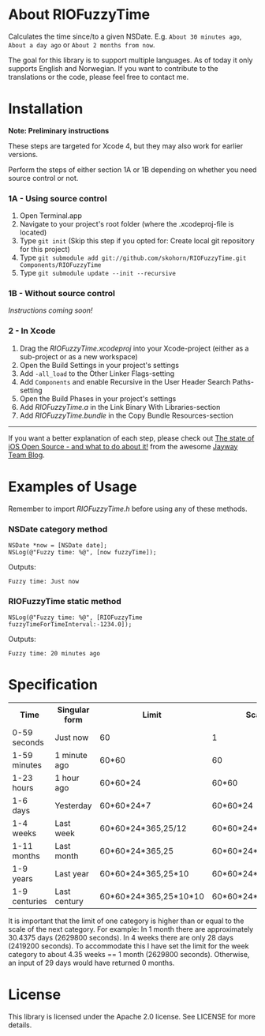 About RIOFuzzyTime
==================

Calculates the time since/to a given NSDate. E.g. `About 30 minutes ago`, `About a day ago` or `About 2 months from now`.

The goal for this library is to support multiple languages. As of today it only supports English and Norwegian. If you want to contribute to the translations or the code, please feel free to contact me.


Installation
============

__Note: Preliminary instructions__

These steps are targeted for Xcode 4, but they may also work for earlier versions.

Perform the steps of either section 1A or 1B depending on whether you need source control or not.


### 1A - Using source control

1. Open Terminal.app
2. Navigate to your project's root folder (where the .xcodeproj-file is located)
3. Type `git init` (Skip this step if you opted for: Create local git repository for this project)
4. Type `git submodule add git://github.com/skohorn/RIOFuzzyTime.git Components/RIOFuzzyTime`
5. Type `git submodule update --init --recursive`


### 1B - Without source control

_Instructions coming soon!_


### 2 - In Xcode

1. Drag the _RIOFuzzyTime.xcodeproj_ into your Xcode-project (either as a sub-project or as a new workspace)
2. Open the Build Settings in your project's settings
3. Add `-all_load` to the Other Linker Flags-setting
4. Add `Components` and enable Recursive in the User Header Search Paths-setting
5. Open the Build Phases in your project's settings
6. Add _RIOFuzzyTime.a_ in the Link Binary With Libraries-section
7. Add _RIOFuzzyTime.bundle_ in the Copy Bundle Resources-section


---


If you want a better explanation of each step, please check out [The state of iOS Open Source - and what to do about it!](http://blog.jayway.com/2011/05/16/the-state-of-ios-open-source-and-what-to-do-about-it/) from the awesome [Jayway Team Blog](http://blog.jayway.com/).


Examples of Usage
=================

Remember to import _RIOFuzzyTime.h_ before using any of these methods.


### NSDate category method

```obj-c
NSDate *now = [NSDate date];
NSLog(@"Fuzzy time: %@", [now fuzzyTime]);
```

Outputs:

```
Fuzzy time: Just now
```


### RIOFuzzyTime static method

```obj-c
NSLog(@"Fuzzy time: %@", [RIOFuzzyTime fuzzyTimeForTimeInterval:-1234.0]);
```

Outputs:

```
Fuzzy time: 20 minutes ago
```


Specification
=============

<table>
    <tr>
        <th>Time</th>
        <th>Singular form</th>
        <th>Limit</th>
        <th>Scale</th>
    </tr>
    <tr>
        <td>0-59 seconds</td>
        <td>Just now</td>
        <td>60</td>
        <td>1</td>
    </tr>
    <tr>
        <td>1-59 minutes</td>
        <td>1 minute ago</td>
        <td>60*60</td>
        <td>60</td>
    </tr>
    <tr>
        <td>1-23 hours</td>
        <td>1 hour ago</td>
        <td>60*60*24</td>
        <td>60*60</td>
    </tr>
    <tr>
        <td>1-6 days</td>
        <td>Yesterday</td>
        <td>60*60*24*7</td>
        <td>60*60*24</td>
    </tr>
    <tr>
        <td>1-4 weeks</td>
        <td>Last week</td>
        <td>60*60*24*365,25/12</td>
        <td>60*60*24*7</td>
    </tr>
    <tr>
        <td>1-11 months</td>
        <td>Last month</td>
        <td>60*60*24*365,25</td>
        <td>60*60*24*365,25/12</td>
    </tr>
    <tr>
        <td>1-9 years</td>
        <td>Last year</td>
        <td>60*60*24*365,25*10</td>
        <td>60*60*24*365,25</td>
    </tr>
    <tr>
        <td>1-9 centuries</td>
        <td>Last century</td>
        <td>60*60*24*365,25*10*10</td>
        <td>60*60*24*365,25*10</td>
    </tr>
</table>

It is important that the limit of one category is higher than or equal to the scale of the next category. For example: In 1 month there are approximately 30.4375 days (2629800 seconds). In 4 weeks there are only 28 days (2419200 seconds). To accommodate this I have set the limit for the week category to about 4.35 weeks == 1 month (2629800 seconds). Otherwise, an input of 29 days would have returned 0 months.


License
=======

This library is licensed under the Apache 2.0 license. See LICENSE for more details.